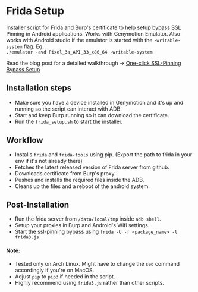# Frida Setup

Installer script for Frida and Burp's certificate to help setup bypass SSL Pinning in Android applications. 
Works with Genymotion Emulator. Also works with Android studio if the emulator is started with the `-writable-system` flag. Eg: <br>
`./emulator -avd Pixel_3a_API_33_x86_64 -writable-system`

Read the blog post for a detailed walkthrough -> <a href="https://blog.dixitaditya.com/one-click-ssl-pinning-bypass-setup">One-click SSL-Pinning Bypass Setup</a>
## Installation steps

* Make sure you have a device installed in Genymotion and it's up and running so the script can interact with ADB.
* Start and keep Burp running so it can download the certificate.
* Run the `frida_setup.sh` to start the installer.

## Workflow

* Installs `frida` and `frida-tools` using pip. (Export the path to frida in your env if it's not already there)
* Fetches the latest released version of Frida server from github.
* Downloads certificate from Burp's proxy.
* Pushes and installs the required files inside the ADB.
* Cleans up the files and a reboot of the android system.

## Post-Installation

* Run the frida server from `/data/local/tmp` inside `adb shell`.
* Setup your proxies in Burp and Android's Wifi settings.
* Start the ssl-pinning bypass using `frida -U -f <package_name> -l frida3.js`

#### Note: 

* Tested only on Arch Linux. Might have to change the `sed` command accordingly if you're on MacOS.
* Adjust `pip` to `pip3` if needed in the script.
* Highly recommend using `frida3.js` rather than other scripts.
